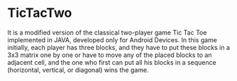 # TicTacTwo
It is a modified version of the classical two-player game Tic Tac Toe implemented in JAVA, developed only for Android Devices. In this game initially, each player has three blocks, and they have to put these blocks in a 3x3 matrix one by one or have to move any of the placed blocks to an adjacent cell, and the one who first can put all his blocks in a sequence (horizontal, vertical, or diagonal) wins the game.
